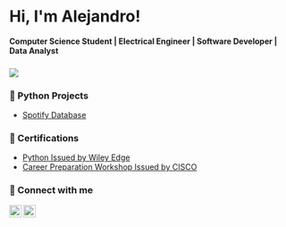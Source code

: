 <h1>Hi, I'm Alejandro!</h1>
<b>Computer Science Student | Electrical Engineer | Software Developer | Data Analyst </b>

<h3><img src="https://github-readme-stats.vercel.app/api/top-langs?username=zluvsand&layout=compact"/></h3>

<h3>🐍 Python Projects</h3>

- [Spotify Database](https://github.com/a13jndro/dataAnalysisProjectC278)

<h3>📃 Certifications</h3>
  
- [Python Issued by Wiley Edge](https://www.credly.com/badges/0e7e7ab7-17fb-4289-b5e0-51fbb3f218ed/public_url)
- [Career Preparation Workshop Issued by CISCO](https://www.credly.com/badges/4721a09c-afcb-40d2-9b99-beb48c165615/public_url)

<h3> 🔗 Connect with me </h3>

[<img align="left" alt="a13jndro | LinkedIn" width="22px" src="https://cdn.jsdelivr.net/npm/simple-icons@v3/icons/linkedin.svg" />][linkedin]
[<img align="left" alt="a13jndro | LinkedIn" width="22px" src="https://cdn.jsdelivr.net/npm/simple-icons@v3/icons/stackoverflow.svg" />][stackoverflow]

[linkedin]: https://linkedin.com/in/bs-cs-alejandro-m
[stackoverflow]: https://stackoverflow.com/users/16946785/alejandro-avila

<!--
**al3jndro/al3jndro** is a ✨ _special_ ✨ repository because its `README.md` (this file) appears on your GitHub profile.

Here are some ideas to get you started:

- 🔭 I’m currently working on ...
- 🌱 I’m currently learning ...
- 👯 I’m looking to collaborate on ...
- 🤔 I’m looking for help with ...
- 💬 Ask me about ...
- 📫 How to reach me: ...
- 😄 Pronouns: ...
- ⚡ Fun fact: ...
-->
